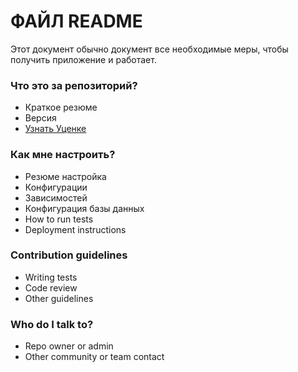 # ФАЙЛ README

Этот документ обычно документ все необходимые меры, чтобы получить приложение и работает.

### Что это за репозиторий?

* Краткое резюме
* Версия
* [Узнать Уценке](https://bitbucket.org/tutorials/markdowndemo)

### Как мне настроить?

* Резюме настройка
* Конфигурации
* Зависимостей
* Конфигурация базы данных
* How to run tests
* Deployment instructions

### Contribution guidelines

* Writing tests
* Code review
* Other guidelines

### Who do I talk to?

* Repo owner or admin
* Other community or team contact